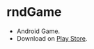# rndGame
* Android Game.
* Download on [Play Store](https://play.google.com/store/apps/details?id=com.diegoee.rndgame).

